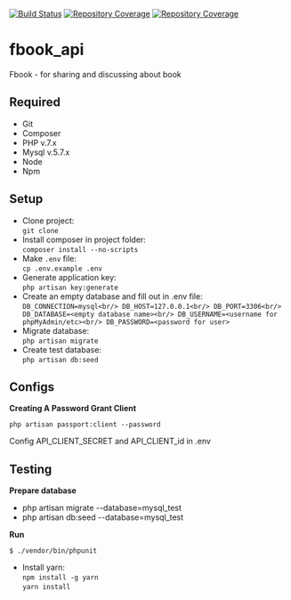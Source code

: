 [![Build Status](https://civ3-dev.framgia.vn/api/badges/dqhuy78/Fbook/status.svg)](https://civ3-dev.framgia.vn/repository/dqhuy78/Fbook/detail/overview)
[![Repository Coverage](https://civ3-dev.framgia.vn/api/badges/dqhuy78/Fbook/coverage.svg)](https://civ3-dev.framgia.vn/repository/dqhuy78/Fbook/detail/overview)
[![Repository Coverage](https://civ3-dev.framgia.vn/api/badges/dqhuy78/Fbook/coverage.svg)](https://civ3-dev.framgia.vn/repository/dqhuy78/Fbook/detail/overview)

# fbook_api
Fbook - for sharing and discussing about book

## Required

 - Git
 - Composer
 - PHP v.7.x
 - Mysql v.5.7.x
 - Node
 - Npm

## Setup

 - Clone project:<br/>
```git clone```
 - Install composer in project folder:<br/>
```composer install --no-scripts```
 - Make ```.env``` file:<br/>
```cp .env.example .env```
 - Generate application key:<br/>
```php artisan key:generate```
 - Create an empty database and fill out in .env file:<br/>
`DB_CONNECTION=mysql<br/>
DB_HOST=127.0.0.1<br/>
DB_PORT=3306<br/>
DB_DATABASE=<empty database name><br/>
DB_USERNAME=<username for phpMyAdmin/etc><br/>
DB_PASSWORD=<password for user>`
 - Migrate database:<br/>
```php artisan migrate```
 - Create test database:<br/>
```php artisan db:seed```

## Configs

**Creating A Password Grant Client**

`php artisan passport:client --password`

Config API_CLIENT_SECRET and API_CLIENT_id in .env

## Testing
**Prepare database**
- php artisan migrate --database=mysql_test
- php artisan db:seed --database=mysql_test

**Run**
```
$ ./vendor/bin/phpunit
```
 - Install yarn:<br/>
```npm install -g yarn```<br/>
```yarn install```
